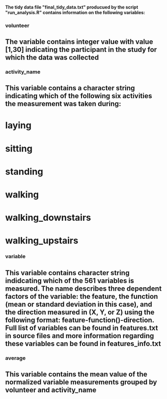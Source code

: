 #### The tidy data file "final_tidy_data.txt" producued by the script "run_analysis.R" contains information on the following variables:

### volunteer
## The variable contains integer value with value [1,30] indicating the participant in the study for which the data was collected

### activity_name
## This variable contains a character string indicating which of the following six activities the measurement was taken during: 
# laying
# sitting
# standing
# walking
# walking_downstairs
# walking_upstairs

### variable
## This variable contains character string indidcating which of the 561 variables is measured. The name describes three dependent factors of the variable: the feature, the function (mean or standard deviation in this case), and the direction measured in (X, Y, or Z) using the following format: feature-function()-direction. Full list of variables can be found in features.txt in source files and more information regarding these variables can be found in features_info.txt

### average
## This variable contains the mean value of the normalized variable measurements grouped by volunteer and activity_name
